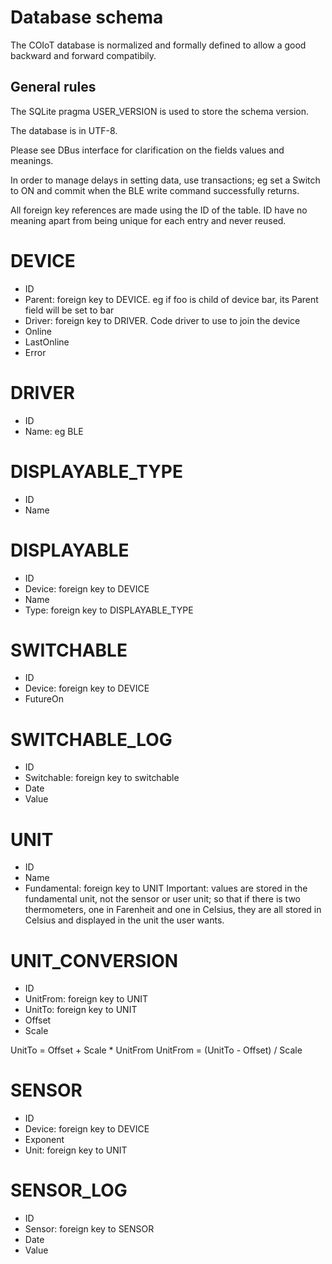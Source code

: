 # Database schema

The COIoT database is normalized and formally defined to allow a good backward and forward compatibily.

## General rules

The SQLite pragma USER_VERSION is used to store the schema version.

The database is in UTF-8.

Please see DBus interface for clarification on the fields values and meanings.

In order to manage delays in setting data, use transactions; eg set a Switch to ON and commit when
the BLE write command successfully returns.

All foreign key references are made using the ID of the table. ID have no meaning apart from
being unique for each entry and never reused.

# DEVICE
* ID
* Parent: foreign key to DEVICE. eg if foo is child of device bar, its Parent field will be set to bar
* Driver: foreign key to DRIVER. Code driver to use to join the device
* Online
* LastOnline
* Error

# DRIVER
* ID
* Name: eg BLE

# DISPLAYABLE_TYPE
* ID
* Name

# DISPLAYABLE
* ID
* Device: foreign key to DEVICE
* Name
* Type: foreign key to DISPLAYABLE_TYPE

# SWITCHABLE
* ID
* Device: foreign key to DEVICE
* FutureOn

# SWITCHABLE_LOG
* ID
* Switchable: foreign key to switchable
* Date
* Value

# UNIT
* ID
* Name
* Fundamental: foreign key to UNIT
Important: values are stored in the fundamental unit, not the sensor or user unit; so that if there
is two thermometers, one in Farenheit and one in Celsius, they are all stored in Celsius and
displayed in the unit the user wants.

# UNIT_CONVERSION
* ID
* UnitFrom: foreign key to UNIT
* UnitTo: foreign key to UNIT
* Offset
* Scale

UnitTo = Offset + Scale * UnitFrom
UnitFrom = (UnitTo - Offset) / Scale

# SENSOR
* ID
* Device: foreign key to DEVICE
* Exponent
* Unit: foreign key to UNIT

# SENSOR_LOG
* ID
* Sensor: foreign key to SENSOR
* Date
* Value
